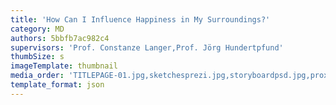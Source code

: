 ```yaml
---
title: 'How Can I Influence Happiness in My Surroundings?'
category: MD
authors: 5bbfb7ac982c4
supervisors: 'Prof. Constanze Langer,Prof. Jörg Hundertpfund'
thumbSize: s
imageTemplate: thumbnail
media_order: 'TITLEPAGE-01.jpg,sketchesprezi.jpg,storyboardpsd.jpg,proxemics-01.jpg,redcrayons5.jpg,Screen Shot 2018-10-08 at 20.56.10.jpg,happylifemappingcolorfinal.jpg,happzwork.jpg,IMG_3871.jpg,IMG_3874.jpg,APPLE.jpg,brainstormingprezi.jpg,grateful2.jpg'
template_format: json
---
```


